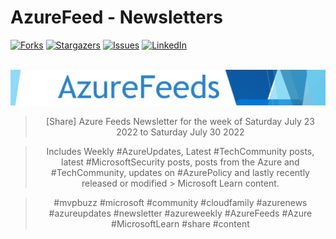 # AzureFeed - Newsletters

[![Forks][forks-shield]][forks-url]
[![Stargazers][stars-shield]][stars-url]
[![Issues][issues-shield]][issues-url]
[![LinkedIn][linkedin-shield]][linkedin-url]

<br />
<div align="center">
  <a href="https://github.com/lukemurraynz/azurefeednewsletters">
    <img src="AzureFeeds.jpg" alt="Logo">
  </a>
  
<br />

> [Share] Azure Feeds Newsletter for the week of Saturday July 23 2022 to Saturday July 30 2022

> Includes Weekly #AzureUpdates, Latest #TechCommunity posts, latest #MicrosoftSecurity posts, posts from the Azure and #TechCommunity, updates on #AzurePolicy and lastly recently released or modified > Microsoft Learn content.

> #mvpbuzz #microsoft #community #cloudfamily #azurenews #azureupdates #newsletter #azureweekly #AzureFeeds #Azure #MicrosoftLearn #share #content

<!-- MARKDOWN LINKS & IMAGES -->
<!-- https://www.markdownguide.org/basic-syntax/#reference-style-links -->

[forks-shield]: https://img.shields.io/github/forks/lukemurraynz/azurefeednewsletters.svg?style=for-the-badge
[forks-url]: https://github.com/lukemurraynz/azurefeednewsletters/network/members
[stars-shield]: https://img.shields.io/github/stars/lukemurraynz/azurefeednewsletters.svg?style=for-the-badge
[stars-url]: hhttps://github.com/lukemurraynz/azurefeednewsletters/stargazers
[issues-shield]: https://img.shields.io/github/issues/lukemurraynz/azurefeednewsletters.svg?style=for-the-badge
[issues-url]: https://github.com/lukemurraynz/azurefeednewsletters/issues
[linkedin-shield]: https://img.shields.io/badge/-LinkedIn-black.svg?style=for-the-badge&logo=linkedin&colorB=555
[linkedin-url]: https://www.linkedin.com/in/ljmurray/